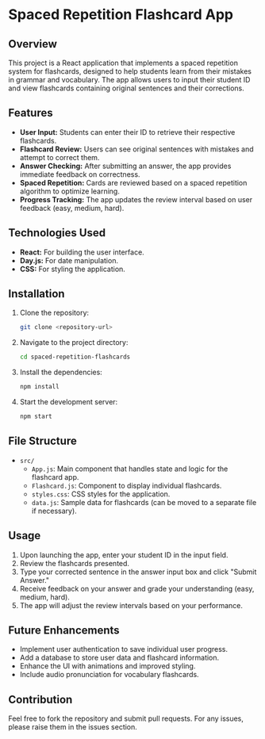 

# Spaced Repetition Flashcard App

## Overview
This project is a React application that implements a spaced repetition system for flashcards, designed to help students learn from their mistakes in grammar and vocabulary. The app allows users to input their student ID and view flashcards containing original sentences and their corrections.

## Features
- **User Input:** Students can enter their ID to retrieve their respective flashcards.
- **Flashcard Review:** Users can see original sentences with mistakes and attempt to correct them.
- **Answer Checking:** After submitting an answer, the app provides immediate feedback on correctness.
- **Spaced Repetition:** Cards are reviewed based on a spaced repetition algorithm to optimize learning.
- **Progress Tracking:** The app updates the review interval based on user feedback (easy, medium, hard).

## Technologies Used
- **React:** For building the user interface.
- **Day.js:** For date manipulation.
- **CSS:** For styling the application.

## Installation
1. Clone the repository:
   ```bash
   git clone <repository-url>
   ```
2. Navigate to the project directory:
   ```bash
   cd spaced-repetition-flashcards
   ```
3. Install the dependencies:
   ```bash
   npm install
   ```
4. Start the development server:
   ```bash
   npm start
   ```

## File Structure
- `src/`
  - `App.js`: Main component that handles state and logic for the flashcard app.
  - `Flashcard.js`: Component to display individual flashcards.
  - `styles.css`: CSS styles for the application.
  - `data.js`: Sample data for flashcards (can be moved to a separate file if necessary).

## Usage
1. Upon launching the app, enter your student ID in the input field.
2. Review the flashcards presented.
3. Type your corrected sentence in the answer input box and click "Submit Answer."
4. Receive feedback on your answer and grade your understanding (easy, medium, hard).
5. The app will adjust the review intervals based on your performance.

## Future Enhancements
- Implement user authentication to save individual user progress.
- Add a database to store user data and flashcard information.
- Enhance the UI with animations and improved styling.
- Include audio pronunciation for vocabulary flashcards.

## Contribution
Feel free to fork the repository and submit pull requests. For any issues, please raise them in the issues section.

